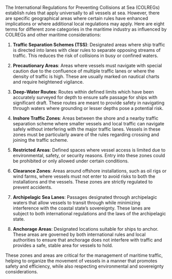 The International Regulations for Preventing Collisions at Sea (COLREGs) establish rules that apply universally to all vessels at sea. However, there are specific geographical areas where certain rules have enhanced implications or where additional local regulations may apply. Here are eight terms for different zone categories in the maritime industry as influenced by COLREGs and other maritime considerations:

1. **Traffic Separation Schemes (TSS)**: Designated areas where ship traffic is directed into lanes with clear rules to separate opposing streams of traffic. This reduces the risk of collisions in busy or confined waters.

2. **Precautionary Areas**: Areas where vessels must navigate with special caution due to the confluence of multiple traffic lanes or where the density of traffic is high. These are usually marked on nautical charts and require heightened vigilance.

3. **Deep-Water Routes**: Routes within defined limits which have been accurately surveyed for depth to ensure safe passage for ships with significant draft. These routes are meant to provide safety in navigating through waters where grounding or lesser depths pose a potential risk.

4. **Inshore Traffic Zones**: Areas between the shore and a nearby traffic separation scheme where smaller vessels and local traffic can navigate safely without interfering with the major traffic lanes. Vessels in these zones must be particularly aware of the rules regarding crossing and joining the traffic scheme.

5. **Restricted Areas**: Defined spaces where vessel access is limited due to environmental, safety, or security reasons. Entry into these zones could be prohibited or only allowed under certain conditions.

6. **Clearance Zones**: Areas around offshore installations, such as oil rigs or wind farms, where vessels must not enter to avoid risks to both the installations and the vessels. These zones are strictly regulated to prevent accidents.

7. **Archipelagic Sea Lanes**: Passages designated through archipelagic waters that allow vessels to transit through while minimizing interference with the coastal state’s sovereignty. These lanes are subject to both international regulations and the laws of the archipelagic state.

8. **Anchorage Areas**: Designated locations suitable for ships to anchor. These areas are governed by both international rules and local authorities to ensure that anchorage does not interfere with traffic and provides a safe, stable area for vessels to hold.

These zones and areas are critical for the management of maritime traffic, helping to organize the movement of vessels in a manner that promotes safety and efficiency, while also respecting environmental and sovereignty considerations.